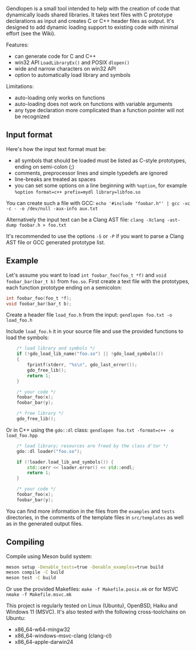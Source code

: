 Gendlopen is a small tool intended to help with the creation of code that
dynamically loads shared libraries.
It takes text files with C prototype declarations as input and creates C or C++
header files as output.
It's designed to add dynamic loading support to existing code with minimal effort (see the Wiki).

Features:
 * can generate code for C and C++
 * win32 API `LoadLibraryEx()` and POSIX `dlopen()`
 * wide and narrow characters on win32 API
 * option to automatically load library and symbols

Limitations:
 * auto-loading only works on functions
 * auto-loading does not work on functions with variable arguments
 * any type declaration more complicated than a function pointer will not be recognized


Input format
------------

Here's how the input text format must be:

 * all symbols that should be loaded must be listed as C-style prototypes, ending on semi-colon (;)
 * comments, preprocessor lines and simple typedefs are ignored
 * line-breaks are treated as spaces
 * you can set some options on a line beginning with `%option`,
 for example `%option format=c++ prefix=mydl library=libfoo.so`

You can create such a file with GCC:
`echo '#include "foobar.h"' | gcc -xc -c - -o /dev/null -aux-info aux.txt`

Alternatively the input text can be a Clang AST file:
`clang -Xclang -ast-dump foobar.h > foo.txt`

It's recommended to use the options `-S` or `-P` if you want to parse a Clang AST file or
GCC generated prototype list.


Example
-------

Let's assume you want to load `int foobar_foo(foo_t *f)` and `void foobar_bar(bar_t b)` from `foo.so`.
First create a text file with the prototypes, each function prototype ending on a semicolon:

``` C
int foobar_foo(foo_t *f);
void foobar_bar(bar_t b);
```

Create a header file `load_foo.h` from the input:
`gendlopen foo.txt -o load_foo.h`

Include `load_foo.h` it in your source file and use the provided functions to load the symbols:
``` C
    /* load library and symbols */
    if (!gdo_load_lib_name("foo.so") || !gdo_load_symbols())
    {
        fprintf(stderr, "%s\n", gdo_last_error());
        gdo_free_lib();
        return 1;
    }

    /* your code */
    foobar_foo(x);
    foobar_bar(y);

    /* free library */
    gdo_free_lib();
```

Or in C++ using the `gdo::dl` class:
`gendlopen foo.txt -format=c++ -o load_foo.hpp`

``` C++
    /* load library; resources are freed by the class d'tor */
    gdo::dl loader("foo.so");

    if (!loader.load_lib_and_symbols()) {
        std::cerr << loader.error() << std::endl;
        return 1;
    }

    /* your code */
    foobar_foo(x);
    foobar_bar(y);
```

You can find more information in the files from the `examples` and `tests`
directories, in the comments of the template files in `src/templates` as well as
in the generated output files.


Compiling
---------

Compile using Meson build system:
``` sh
meson setup -Denable_tests=true -Denable_examples=true build
meson compile -C build
meson test -C build
```

Or use the provided Makefiles:
`make -f Makefile.posix.mk` or for MSVC `nmake -f Makefile.msvc.mk`

This project is regularly tested on Linux (Ubuntu), OpenBSD, Haiku and Windows 11 (MSVC).
It's also tested with the following cross-toolchains on Ubuntu:
 * x86_64-w64-mingw32
 * x86_64-windows-msvc-clang (clang-cl)
 * x86_64-apple-darwin24
